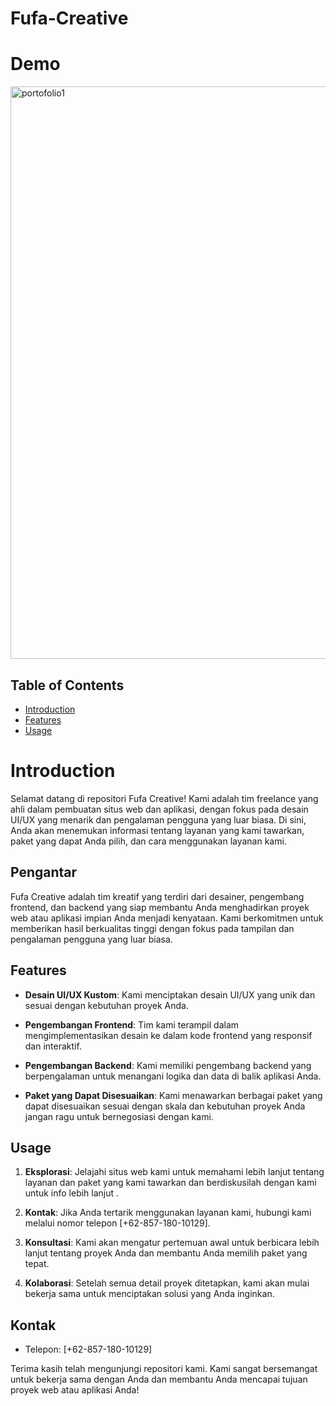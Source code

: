 # Fufa-Creative

# Demo
<img width="916" alt="portofolio1" src="https://github.com/kodeman274/Fufa-Creative/assets/99820483/22f6792a-f8cb-4cd3-becd-8c27758bd2b6">

## Table of Contents

- [Introduction](#Introduction)
- [Features](#Features)
- [Usage](#Usage)


# Introduction 

Selamat datang di repositori Fufa Creative! Kami adalah tim freelance yang ahli dalam pembuatan situs web dan aplikasi, dengan fokus pada desain UI/UX yang menarik dan pengalaman pengguna yang luar biasa. Di sini, Anda akan menemukan informasi tentang layanan yang kami tawarkan, paket yang dapat Anda pilih, dan cara menggunakan layanan kami.

## Pengantar

Fufa Creative adalah tim kreatif yang terdiri dari desainer, pengembang frontend, dan backend yang siap membantu Anda menghadirkan proyek web atau aplikasi impian Anda menjadi kenyataan. Kami berkomitmen untuk memberikan hasil berkualitas tinggi dengan fokus pada tampilan dan pengalaman pengguna yang luar biasa.

## Features

- **Desain UI/UX Kustom**: Kami menciptakan desain UI/UX yang unik dan sesuai dengan kebutuhan proyek Anda.

- **Pengembangan Frontend**: Tim kami terampil dalam mengimplementasikan desain ke dalam kode frontend yang responsif dan interaktif.

- **Pengembangan Backend**: Kami memiliki pengembang backend yang berpengalaman untuk menangani logika dan data di balik aplikasi Anda.

- **Paket yang Dapat Disesuaikan**: Kami menawarkan berbagai paket yang dapat disesuaikan sesuai dengan skala dan kebutuhan proyek Anda jangan ragu untuk bernegosiasi dengan kami.

## Usage

1. **Eksplorasi**: Jelajahi situs web kami untuk memahami lebih lanjut tentang layanan dan paket yang kami tawarkan dan berdiskusilah dengan kami untuk info lebih lanjut .

2. **Kontak**: Jika Anda tertarik menggunakan layanan kami, hubungi kami melalui nomor telepon [+62-857-180-10129].

3. **Konsultasi**: Kami akan mengatur pertemuan awal untuk berbicara lebih lanjut tentang proyek Anda dan membantu Anda memilih paket yang tepat.

4. **Kolaborasi**: Setelah semua detail proyek ditetapkan, kami akan mulai bekerja sama untuk menciptakan solusi yang Anda inginkan.

## Kontak

- Telepon: [+62-857-180-10129]

Terima kasih telah mengunjungi repositori kami. Kami sangat bersemangat untuk bekerja sama dengan Anda dan membantu Anda mencapai tujuan proyek web atau aplikasi Anda!

